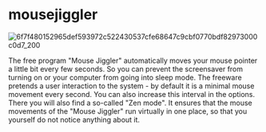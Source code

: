 # mousejiggler

![6f7f480152965def593972c522430537cfe68647c9cbf0770bdf82973000c0d7_200](https://user-images.githubusercontent.com/92891478/138175766-a1dc01fa-e469-481b-94a5-1bd538fbced9.jpg)

The free program "Mouse Jiggler" automatically moves your mouse pointer a little bit every few seconds. So you can prevent the screensaver from turning on or your computer from going into sleep mode. The freeware pretends a user interaction to the system - by default it is a minimal mouse movement every second. You can also increase this interval in the options. There you will also find a so-called "Zen mode". It ensures that the mouse movements of the "Mouse Jiggler" run virtually in one place, so that you yourself do not notice anything about it.
